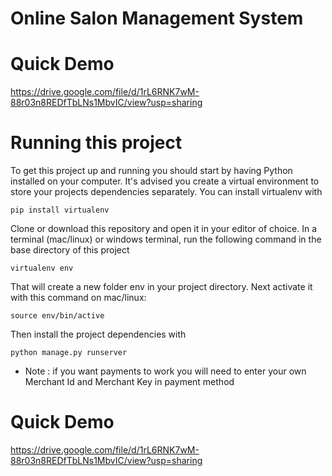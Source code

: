 # Online Salon Management System

#  Quick Demo 

   https://drive.google.com/file/d/1rL6RNK7wM-88r03n8REDfTbLNs1MbvIC/view?usp=sharing


# Running this project 

To get this project up and running you should start by having Python installed on your computer. It's advised you create a virtual environment to store your projects dependencies separately. You can install virtualenv with

    pip install virtualenv 

Clone or download this repository and open it in your editor of choice. In a terminal (mac/linux) or windows terminal, run the following command in the base directory of this project

    virtualenv env
That will create a new folder env in your project directory. Next activate it with this command on mac/linux:

    source env/bin/active
Then install the project dependencies with

    python manage.py runserver

* Note : if you want payments to work you will need to enter your own Merchant Id and Merchant Key in payment method

#  Quick Demo 

   https://drive.google.com/file/d/1rL6RNK7wM-88r03n8REDfTbLNs1MbvIC/view?usp=sharing
